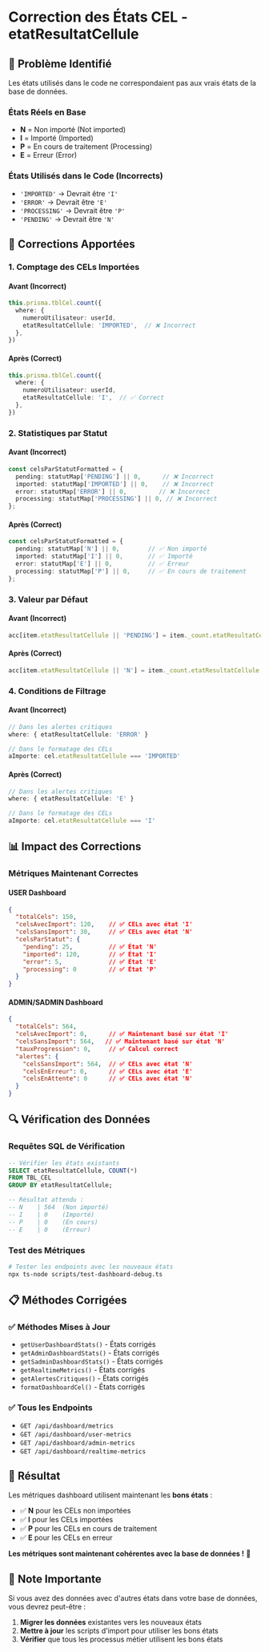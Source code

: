 # Correction des États CEL - etatResultatCellule

## 🎯 **Problème Identifié**

Les états utilisés dans le code ne correspondaient pas aux vrais états de la base de données.

### **États Réels en Base**
- **N** = Non importé (Not imported)
- **I** = Importé (Imported)
- **P** = En cours de traitement (Processing)
- **E** = Erreur (Error)

### **États Utilisés dans le Code (Incorrects)**
- `'IMPORTED'` → Devrait être `'I'`
- `'ERROR'` → Devrait être `'E'`
- `'PROCESSING'` → Devrait être `'P'`
- `'PENDING'` → Devrait être `'N'`

## 🔧 **Corrections Apportées**

### **1. Comptage des CELs Importées**

#### **Avant (Incorrect)**
```typescript
this.prisma.tblCel.count({
  where: { 
    numeroUtilisateur: userId,
    etatResultatCellule: 'IMPORTED',  // ❌ Incorrect
  },
})
```

#### **Après (Correct)**
```typescript
this.prisma.tblCel.count({
  where: { 
    numeroUtilisateur: userId,
    etatResultatCellule: 'I',  // ✅ Correct
  },
})
```

### **2. Statistiques par Statut**

#### **Avant (Incorrect)**
```typescript
const celsParStatutFormatted = {
  pending: statutMap['PENDING'] || 0,      // ❌ Incorrect
  imported: statutMap['IMPORTED'] || 0,    // ❌ Incorrect
  error: statutMap['ERROR'] || 0,         // ❌ Incorrect
  processing: statutMap['PROCESSING'] || 0, // ❌ Incorrect
};
```

#### **Après (Correct)**
```typescript
const celsParStatutFormatted = {
  pending: statutMap['N'] || 0,        // ✅ Non importé
  imported: statutMap['I'] || 0,       // ✅ Importé
  error: statutMap['E'] || 0,          // ✅ Erreur
  processing: statutMap['P'] || 0,     // ✅ En cours de traitement
};
```

### **3. Valeur par Défaut**

#### **Avant (Incorrect)**
```typescript
acc[item.etatResultatCellule || 'PENDING'] = item._count.etatResultatCellule;
```

#### **Après (Correct)**
```typescript
acc[item.etatResultatCellule || 'N'] = item._count.etatResultatCellule;
```

### **4. Conditions de Filtrage**

#### **Avant (Incorrect)**
```typescript
// Dans les alertes critiques
where: { etatResultatCellule: 'ERROR' }

// Dans le formatage des CELs
aImporte: cel.etatResultatCellule === 'IMPORTED'
```

#### **Après (Correct)**
```typescript
// Dans les alertes critiques
where: { etatResultatCellule: 'E' }

// Dans le formatage des CELs
aImporte: cel.etatResultatCellule === 'I'
```

## 📊 **Impact des Corrections**

### **Métriques Maintenant Correctes**

#### **USER Dashboard**
```json
{
  "totalCels": 150,
  "celsAvecImport": 120,    // ✅ CELs avec état 'I'
  "celsSansImport": 30,     // ✅ CELs avec état 'N'
  "celsParStatut": {
    "pending": 25,          // ✅ État 'N'
    "imported": 120,        // ✅ État 'I'
    "error": 5,             // ✅ État 'E'
    "processing": 0         // ✅ État 'P'
  }
}
```

#### **ADMIN/SADMIN Dashboard**
```json
{
  "totalCels": 564,
  "celsAvecImport": 0,      // ✅ Maintenant basé sur état 'I'
  "celsSansImport": 564,   // ✅ Maintenant basé sur état 'N'
  "tauxProgression": 0,     // ✅ Calcul correct
  "alertes": {
    "celsSansImport": 564,  // ✅ CELs avec état 'N'
    "celsEnErreur": 0,      // ✅ CELs avec état 'E'
    "celsEnAttente": 0      // ✅ CELs avec état 'N'
  }
}
```

## 🔍 **Vérification des Données**

### **Requêtes SQL de Vérification**
```sql
-- Vérifier les états existants
SELECT etatResultatCellule, COUNT(*) 
FROM TBL_CEL 
GROUP BY etatResultatCellule;

-- Résultat attendu :
-- N    | 564  (Non importé)
-- I    | 0    (Importé)
-- P    | 0    (En cours)
-- E    | 0    (Erreur)
```

### **Test des Métriques**
```bash
# Tester les endpoints avec les nouveaux états
npx ts-node scripts/test-dashboard-debug.ts
```

## 📋 **Méthodes Corrigées**

### **✅ Méthodes Mises à Jour**
- `getUserDashboardStats()` - États corrigés
- `getAdminDashboardStats()` - États corrigés
- `getSadminDashboardStats()` - États corrigés
- `getRealtimeMetrics()` - États corrigés
- `getAlertesCritiques()` - États corrigés
- `formatDashboardCel()` - États corrigés

### **✅ Tous les Endpoints**
- `GET /api/dashboard/metrics`
- `GET /api/dashboard/user-metrics`
- `GET /api/dashboard/admin-metrics`
- `GET /api/dashboard/realtime-metrics`

## 🎯 **Résultat**

Les métriques dashboard utilisent maintenant les **bons états** :

- ✅ **N** pour les CELs non importées
- ✅ **I** pour les CELs importées
- ✅ **P** pour les CELs en cours de traitement
- ✅ **E** pour les CELs en erreur

**Les métriques sont maintenant cohérentes avec la base de données !** 🚀

## 📝 **Note Importante**

Si vous avez des données avec d'autres états dans votre base de données, vous devrez peut-être :
1. **Migrer les données** existantes vers les nouveaux états
2. **Mettre à jour** les scripts d'import pour utiliser les bons états
3. **Vérifier** que tous les processus métier utilisent les bons états
